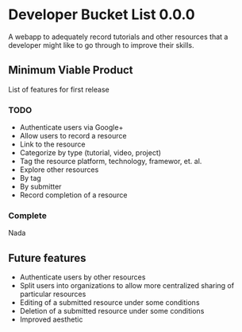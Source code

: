 # Developer Bucket List 0.0.0

A webapp to adequately record tutorials and other resources
that a developer might like to go through to improve their
skills.

## Minimum Viable Product

List of features for first release

### TODO

* Authenticate users via Google+
* Allow users to record a resource
 * Link to the resource
 * Categorize by type (tutorial, video, project)
 * Tag the resource platform, technology, framewor, et. al.
* Explore other resources
 * By tag
 * By submitter
* Record completion of a resource

### Complete

Nada

## Future features

* Authenticate users by other resources
* Split users into organizations to allow more centralized
 sharing of particular resources
* Editing of a submitted resource under some conditions
* Deletion of a submitted resource under some conditions
* Improved aesthetic
